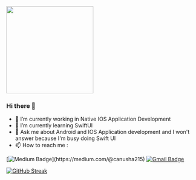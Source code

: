 <img align='center' src="https://media.giphy.com/media/cIn5fTcjnKhStIeAef/giphy.gif" width="230">


### Hi there 👋

- 🔭 I’m currently working in Native IOS Application Development
- 🌱 I’m currently learning SwiftUI
- 💬 Ask me about Android and IOS Application development and I won't answer because I'm busy doing Swift UI
- 📫 How to reach me : 

[![Medium Badge](https://img.shields.io/badge/MEDIUM-12100E?style=flat-square&logo=medium&logoColor=white&link=[https://rashedul-alam.medium.com/](https://medium.com/@canusha215))](https://medium.com/@canusha215)
[![Gmail Badge](https://img.shields.io/badge/GMAIL-c14438?style=flat-square&logo=Gmail&logoColor=white&link=mailto:canusha215@gmail.com)](mailto:canusha215@gmail.com)

[![GitHub Streak](https://streak-stats.demolab.com?user=anushagif)](https://git.io/streak-stats)

